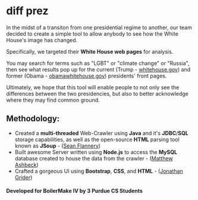 # diff prez

In the midst of a transiton from one presidential regime to another, our team decided 
to create a simple tool to allow anybody to see how the White House's image has changed.

Specifically, we targeted their <strong>White House web pages</strong> for analysis. 

You may search for terms such as "LGBT" or "climate change" or "Russia", then see what
results pop up for the current (Trump - <a href = www.whitehouse.gov>whitehouse.gov</a>) and former (Obama - <a href= www.obamawhitehouse.gov>obamawhitehouse.gov</a>)
presidents' front pages.

Ultimately, we hope that this tool will enable people to not only see the differences between the 
two presidencies, but also to better acknowledge where they may find common ground.

<h2>Methodology:</h2>

- Created a <strong>multi-threaded</strong> Web-Crawler using <strong>Java</strong> and it's <strong>JDBC</strong>/<strong>SQL</strong> storage capabilities, as well as the open-source <strong>HTML</strong> parsing tool known as <strong>JSoup</strong> - (<a href=https://github.com/SeanFlannery>Sean Flannery</a>)
- Built awesome Server written using <strong>Node.js</strong> to access the <strong>MySQL</strong> database 
created to house the data from the crawler - (<a href=https://github.com/mashbeck>Matthew Ashbeck</a>)
- Crafted a gorgeous UI using <strong>Bootstrap</strong>, <strong>CSS</strong>, and <strong>HTML</strong> - (<a href=https://github.com/jgrider>Jonathan Grider</a>)


<h4>Developed for BoilerMake IV by 3 Purdue CS Students</h4>
